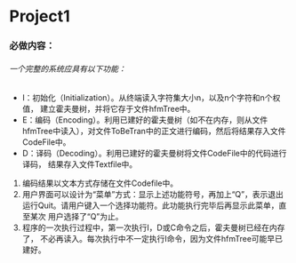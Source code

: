 # Project1

### 必做内容：
###### 一个完整的系统应具有以下功能：
* I：初始化（Initialization）。从终端读入字符集大小n，以及n个字符和n个权值，
	建立霍夫曼树，并将它存于文件hfmTree中。
* E：编码（Encoding）。利用已建好的霍夫曼树（如不在内存，则从文件hfmTree中读入），对文件ToBeTran中的正文进行编码，然后将结果存入文件CodeFile中。
* D：译码（Decoding）。利用已建好的霍夫曼树将文件CodeFile中的代码进行译码，
	结果存入文件Textfile中。
 
1. 编码结果以文本方式存储在文件Codefile中。
2.  用户界面可以设计为“菜单”方式：显示上述功能符号，再加上“Q”，表示退出
	运行Quit。请用户键入一个选择功能符。此功能执行完毕后再显示此菜单，直至某次
	用户选择了“Q”为止。
3. 程序的一次执行过程中，第一次执行I，D或C命令之后，霍夫曼树已经在内存了，
	不必再读入。每次执行中不一定执行I命令，因为文件hfmTree可能早已建好。
